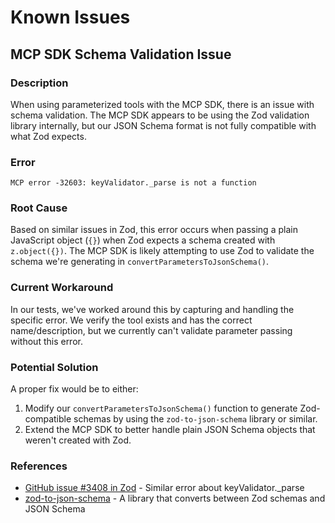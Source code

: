 # Known Issues

## MCP SDK Schema Validation Issue

### Description

When using parameterized tools with the MCP SDK, there is an issue with schema validation. The MCP SDK appears to be using the Zod validation library internally, but our JSON Schema format is not fully compatible with what Zod expects.

### Error

```
MCP error -32603: keyValidator._parse is not a function
```

### Root Cause

Based on similar issues in Zod, this error occurs when passing a plain JavaScript object (`{}`) when Zod expects a schema created with `z.object({})`. The MCP SDK is likely attempting to use Zod to validate the schema we're generating in `convertParametersToJsonSchema()`.

### Current Workaround

In our tests, we've worked around this by capturing and handling the specific error. We verify the tool exists and has the correct name/description, but we currently can't validate parameter passing without this error.

### Potential Solution

A proper fix would be to either:

1. Modify our `convertParametersToJsonSchema()` function to generate Zod-compatible schemas by using the `zod-to-json-schema` library or similar.
2. Extend the MCP SDK to better handle plain JSON Schema objects that weren't created with Zod.

### References

- [GitHub issue #3408 in Zod](https://github.com/colinhacks/zod/issues/3408) - Similar error about keyValidator.\_parse
- [zod-to-json-schema](https://github.com/StefanTerdell/zod-to-json-schema) - A library that converts between Zod schemas and JSON Schema
